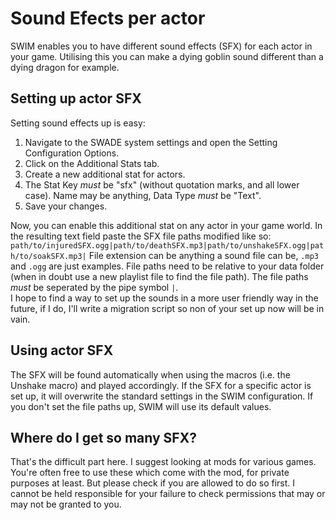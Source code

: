 # Sound Efects per actor
SWIM enables you to have different sound effects (SFX) for each actor in your game. Utilising this you can make a dying goblin sound different than a dying dragon for example.  

## Setting up actor SFX
Setting sound effects up is easy:
1. Navigate to the SWADE system settings and open the Setting Configuration Options.
2. Click on the Additional Stats tab.
3. Create a new additional stat for actors.
4. The Stat Key *must* be "sfx" (without quotation marks, and all lower case). Name may be anything, Data Type *must* be "Text".
5. Save your changes.
  
Now, you can enable this additional stat on any actor in your game world. In the resulting text field paste the SFX file paths modified like so:
`path/to/injuredSFX.ogg|path/to/deathSFX.mp3|path/to/unshakeSFX.ogg|path/to/soakSFX.mp3|`
File extension can be anything a sound file can be, `.mp3` and `.ogg` are just examples. File paths need to be relative to your data folder (when in doubt use a new playlist file to find the file path). The file paths *must* be seperated by the pipe symbol `|`.  
I hope to find a way to set up the sounds in a more user friendly way in the future, if I do, I'll write a migration script so non of your set up now will be in vain.  

## Using actor SFX
The SFX will be found automatically when using the macros (i.e. the Unshake macro) and played accordingly. If the SFX for a specific actor is set up, it will overwrite the standard settings in the SWIM configuration. If you don't set the file paths up, SWIM will use its default values.

## Where do I get so many SFX?
That's the difficult part here. I suggest looking at mods for various games. You're often free to use these which come with the mod, for private purposes at least. But please check if you are allowed to do so first. I cannot be held responsible for your failure to check permissions that may or may not be granted to you.